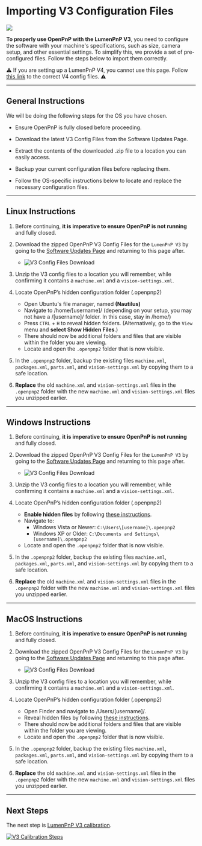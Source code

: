 # Importing V3 Configuration Files

![](../../misc/calibration/img/lumenpnp-v3-docs-logo-small.png)

**To properly use OpenPnP with the LumenPnP V3**, you need to configure the software with your machine's specifications, such as size, camera setup, and other essential settings. To simplify this, we provide a set of pre-configured files. Follow the steps below to import them correctly.

⚠️ If you are setting up a LumenPnP V4, you cannot use this page. Follow [this link](../../openpnp/v4/install-config/import-config/index.md) to the correct V4 config files. ⚠️

---

## General Instructions

We will be doing the following steps for the OS you have chosen.

* Ensure OpenPnP is fully closed before proceeding.

* Download the latest V3 Config Files from the Software Updates Page.

* Extract the contents of the downloaded .zip file to a location you can easily access.

* Backup your current configuration files before replacing them.

* Follow the OS-specific instructions below to locate and replace the necessary configuration files.

---

## Linux Instructions

1. Before continuing, **it is imperative to ensure OpenPnP is not running** and fully closed.

1. Download the zipped OpenPnP V3 Config Files for the `LumenPnP V3` by going to the [Software Updates Page](../../software-updates/index.md) and returning to this page after.
    * ![V3 Config Files Download](img/v3-config-download.webp)

1. Unzip the V3 config files to a location you will remember, while confirming it contains a `machine.xml` and a `vision-settings.xml`.

1. Locate OpenPnP’s hidden configuration folder (.openpnp2)
    * Open Ubuntu's file manager, named **(Nautilus)**
    * Navigate to /home/[username]/ (depending on your setup, you may not have a /[username]/ folder. In this case, stay in /home/)
    * Press `CTRL` + `H` to reveal hidden folders. (Alternatively, go to the `View` menu and **select Show Hidden Files**.)
    * There should now be additional folders and files that are visible within the folder you are viewing.
    * Locate and open the `.openpnp2` folder that is now visible.

1. In the `.openpnp2` folder, backup the existing files `machine.xml`, `packages.xml`, `parts.xml`, and `vision-settings.xml` by copying them to a safe location.

1. **Replace** the old `machine.xml` and `vision-settings.xml` files in the `.openpnp2` folder with the new `machine.xml` and `vision-settings.xml` files you unzipped earlier.

---

## Windows Instructions

1. Before continuing, **it is imperative to ensure OpenPnP is not running** and fully closed.

1. Download the zipped OpenPnP V3 Config Files for the `LumenPnP V3` by going to the [Software Updates Page](../../software-updates/index.md) and returning to this page after.
    * ![V3 Config Files Download](img/v3-config-download.webp)

1. Unzip the V3 config files to a location you will remember, while confirming it contains a `machine.xml` and a `vision-settings.xml`.

1. Locate OpenPnP’s hidden configuration folder (.openpnp2)
    * **Enable hidden files** by following [these instructions](https://support.microsoft.com/en-us/windows/show-hidden-files-0320fe58-0117-fd59-6851-9b7f9840fdb2).
    * Navigate to:
        * Windows Vista or Newer: `C:\Users\[username]\.openpnp2`
        * Windows XP or Older: `C:\Documents and Settings\[username]\.openpnp2`
    * Locate and open the `.openpnp2` folder that is now visible.

1. In the `.openpnp2` folder, backup the existing files `machine.xml`, `packages.xml`, `parts.xml`, and `vision-settings.xml` by copying them to a safe location.

1. **Replace** the old `machine.xml` and `vision-settings.xml` files in the `.openpnp2` folder with the new `machine.xml` and `vision-settings.xml` files you unzipped earlier.

---

## MacOS Instructions

1. Before continuing, **it is imperative to ensure OpenPnP is not running** and fully closed.

1. Download the zipped OpenPnP V3 Config Files for the `LumenPnP V3` by going to the [Software Updates Page](../../software-updates/index.md) and returning to this page after.
    * ![V3 Config Files Download](img/v3-config-download.webp)

1. Unzip the V3 config files to a location you will remember, while confirming it contains a `machine.xml` and a `vision-settings.xml`.

1. Locate OpenPnP’s hidden configuration folder (.openpnp2)
    * Open Finder and navigate to /Users/[username]/.
    * Reveal hidden files by following [these instructions](https://www.macworld.com/article/671158/how-to-show-hidden-files-on-a-mac.html).
    * There should now be additional folders and files that are visible within the folder you are viewing.
    * Locate and open the `.openpnp2` folder that is now visible.

1. In the `.openpnp2` folder, backup the existing files `machine.xml`, `packages.xml`, `parts.xml`, and `vision-settings.xml` by copying them to a safe location.

1. **Replace** the old `machine.xml` and `vision-settings.xml` files in the `.openpnp2` folder with the new `machine.xml` and `vision-settings.xml` files you unzipped earlier.

---

## Next Steps

The next step is [LumenPnP V3 calibration](../../misc/calibration/index.md).

[![V3 Calibration Steps][3]][4]

[3]:  ../../misc/calibration/img/lumenpnp-v3-docs-logo-small.png
[4]:  ../../misc/calibration/index.md "Redirect to V3 Calibration"